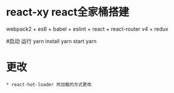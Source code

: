 
# react-xy react全家桶搭建
webpack2 + es6 + babel + eslint + react + react-router v4 + redux 

#启动 运行
    yarn install 
    yarn start
    yarn 

# 更改
    * react-hot-loader 热加载的方式更改
